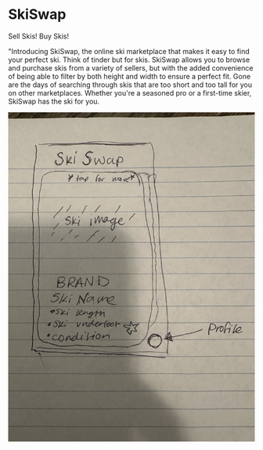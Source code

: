 # SkiSwap
Sell Skis! Buy Skis!

"Introducing SkiSwap, the online ski marketplace that makes it easy to find your perfect ski. Think of tinder but for skis.
SkiSwap allows you to browse and purchase skis from a variety of sellers, 
but with the added convenience of being able to filter by both height and width to ensure a perfect fit. Gone are the days
of searching through skis that are too short and too tall for you on other marketplaces.
Whether you're a seasoned pro or a first-time skier, SkiSwap has the ski for you.

![SkiSwap](IMG_5231.jpg)
